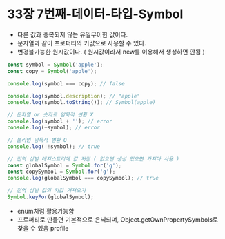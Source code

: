 # 33장 7번째-데이터-타입-Symbol

- 다른 값과 중복되지 않는 유일무이한 값이다.
- 문자열과 같이 프로퍼티의 키값으로 사용할 수 있다.
- 변경불가능한 원시값이다. ( 원시값이라서 new를 이용해서 생성하면 안됨 )

```js
const symbol = Symbol('apple');
const copy = Symbol('apple');

console.log(symbol === copy); // false

console.log(symbol.description); // "apple"
console.log(symbol.toString()); // Symbol(apple)

// 문자열 or 숫자로 암묵적 변환 X
console.log(symbol + ''); // error
console.log(+symbol); // error

// 불리언 암묵적 변환 O
console.log(!!symbol); // true

// 전역 심벌 레지스트리에 값 저장 ( 없으면 생성 있으면 가져다 사용 )
const globalSymbol = Symbol.for('g');
const copySymbol = Symbol.for('g');
console.log(globalSymbol === copySymbol); // true

// 전역 심벌 값의 키값 가져오기
Symbol.keyFor(globalSymbol);
```

- enum처럼 활용가능함
- 프로퍼티로 만들면 기본적으로 은닉되며, Object.getOwnPropertySymbols로 찾을 수 있음
  profile
